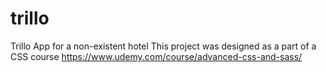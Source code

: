 # trillo
Trillo App for a non-existent hotel
This project was designed as a part of a CSS course
https://www.udemy.com/course/advanced-css-and-sass/
